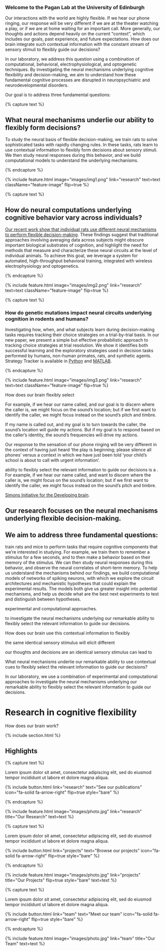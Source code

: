---
---

### Welcome to the Pagan Lab at the University of Edinburgh

Our interactions with the world are highly flexible. If we hear our phone ringing, our response will be very different if we are at the theater watching a play, or if we are at home waiting for an important call. More generally, our thoughts and actions depend heavily on the current "context", which includes our goals, past experience, and future expectations. How does our brain integrate such contextual information with the constant stream of sensory stimuli to flexibly guide our decisions?

In our laboratory, we address this question using a combination of computational, behavioral, electrophysiological, and optogenetic techniques. By investigating the neural mechanisms underlying cognitive flexibility and decision-making, we aim to understand how these fundamental cognitive processes are disrupted in neuropsychiatric and neurodevelopmental disorders.

Our goal is to address three fundamental questions:


{% capture text %}

## What neural mechanisms underlie our ability to flexibly form decisions?

To study the neural basis of flexible decision-making, we train rats to solve sophisticated tasks with rapidly changing rules. In these tasks, rats learn to use contextual information to flexibly form decisions about sensory stimuli. We then study neural responses during this behavior, and we build computational models to understand the underlying mechanisms.

{% endcapture %}


{%
  include feature.html
  image="images/img1.png"
  link="research"
  text=text
  className="feature-image"
  flip=true
%}



{% capture text %}

## How do neural computations underlying cognitive behavior vary across individuals?

[Our recent work show that individual rats use different neural mechanisms to perform flexible decision-making](https://github.com/Humphries-Lab/Bayesian_Strategy_Analysis_Python). These findings suggest that traditional approaches involving averaging data across subjects might obscure important biological substrates of cognition, and highlight the need for methods that measure and characterize these neural circuits at the level of individual animals. To achieve this goal, we leverage a system for automated, high-throughput behavioral training, integrated with wireless electrophysiology and optogenetics.

{% endcapture %}


{%
  include feature.html
  image="images/img2.png"
  link="research"
  text=text
  className="feature-image"
  flip=true
%}










{% capture text %}

### How do genetic mutations impact neural circuits underlying cognition in rodents and humans?
Investigating how, when, and what subjects learn during decision-making tasks requires tracking their choice strategies on a trial-by-trial basis. In our new paper, we present a simple but effective probabilistic approach to tracking choice strategies at trial resolution. We show it identifies both successful learning and the exploratory strategies used in decision tasks performed by humans, non-human primates, rats, and synthetic agents. 
<br>
Strategy Tracker is available in [Python](https://github.com/Humphries-Lab/Bayesian_Strategy_Analysis_Python) and [MATLAB](https://github.com/Humphries-Lab/Bayesian_Strategy_Analysis_MATLAB).


{% endcapture %}


{%
  include feature.html
  image="images/img3.png"
  link="research"
  text=text
  className="feature-image"
  flip=true
%}








How does our brain flexibly select 


For example, if we hear our name called, and our goal is to discern where the caller is, we might focus on the sound’s location; but if we first want to identify the caller, we might focus instead on the sound’s pitch and timbre.

If my name is called out, and my goal is to turn towards the caller, the sound’s location will guide my actions. But if my goal is to respond based on the caller’s identity, the sound’s frequencies will drive my actions.

Our response to the sensation of our phone ringing will be very different in the context of having just heard ‘the play is beginning; please silence all phones’ versus a context in which we have just been told ‘your child’s school is about to call with urgent information’. 


ability to flexibly select the relevant information to guide our decisions is a . For example, if we hear our name called, and want to discern where the caller is, we might focus on the sound’s location; but if we first want to identify the caller, we might focus instead on the sound’s pitch and timbre.


[Simons Initiative for the Developing brain](https://sidb.org.uk/).

## Our research focuses on the neural mechanisms underlying flexible decision-making.



## We aim to address three fundamental questions:



train rats and mice to perform tasks that require cognitive components that we’re interested in studying. For example, we train them to remember a stimulus for a few seconds, and to then make a behavior based on their memory of the stimulus. We can then study neural responses during this behavior, and observe the neural correlates of short-term memory. To help us understand the mechanisms behind our findings, we build computational models of networks of spiking neurons, with which we explore the circuit architectures and mechanistic hypotheses that could explain the experimental results. The models both give us greater insight into potential mechanisms, and help us decide what are the best next experiments to test and distinguish between hypotheses.

experimental and computational approaches.


 to investigate the neural mechanisms underlying our remarkable ability to flexibly select the relevant information to guide our decisions.


How does our brain use this contextual information to flexibly 



the same identical sensory stimulus will elicit different 


our thoughts and decisions are an identical sensory stimulus can lead to 


What neural mechanisms underlie our remarkable ability to use contextual cues to flexibly select the relevant information to guide our decisions?


In our laboratory, we use a combination of experimental and computational approaches to investigate the neural mechanisms underlying our remarkable ability to flexibly select the relevant information to guide our decisions.



# Research in cognitive flexibility

How does our brain work?

{% include section.html %}

## Highlights

{% capture text %}

Lorem ipsum dolor sit amet, consectetur adipiscing elit, sed do eiusmod tempor incididunt ut labore et dolore magna aliqua.

{%
  include button.html
  link="research"
  text="See our publications"
  icon="fa-solid fa-arrow-right"
  flip=true
  style="bare"
%}

{% endcapture %}

{%
  include feature.html
  image="images/photo.jpg"
  link="research"
  title="Our Research"
  text=text
%}

{% capture text %}

Lorem ipsum dolor sit amet, consectetur adipiscing elit, sed do eiusmod tempor incididunt ut labore et dolore magna aliqua.

{%
  include button.html
  link="projects"
  text="Browse our projects"
  icon="fa-solid fa-arrow-right"
  flip=true
  style="bare"
%}

{% endcapture %}

{%
  include feature.html
  image="images/photo.jpg"
  link="projects"
  title="Our Projects"
  flip=true
  style="bare"
  text=text
%}

{% capture text %}

Lorem ipsum dolor sit amet, consectetur adipiscing elit, sed do eiusmod tempor incididunt ut labore et dolore magna aliqua.

{%
  include button.html
  link="team"
  text="Meet our team"
  icon="fa-solid fa-arrow-right"
  flip=true
  style="bare"
%}

{% endcapture %}

{%
  include feature.html
  image="images/photo.jpg"
  link="team"
  title="Our Team"
  text=text
%}
